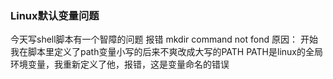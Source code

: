 ### Linux默认变量问题

今天写shell脚本有一个智障的问题
报错 mkdir command not fond
原因：
 开始我在脚本里定义了path变量小写的后来不爽改成大写的PATH
 PATH是linux的全局环境变量，我重新定义了他，报错，这是变量命名的错误